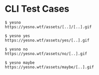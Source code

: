# CLI Test Cases

```trycmd
$ yesno
https://yesno.wtf/assets/[..]/[..].gif

```

```trycmd
$ yesno yes
https://yesno.wtf/assets/yes/[..].gif

```

```trycmd
$ yesno no
https://yesno.wtf/assets/no/[..].gif

```

```trycmd
$ yesno maybe
https://yesno.wtf/assets/maybe/[..].gif

```
